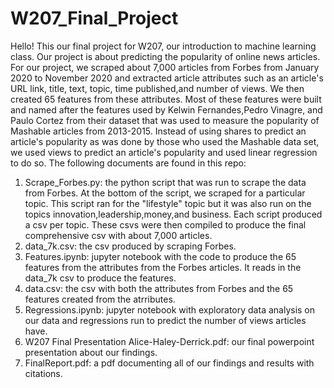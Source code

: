 # W207_Final_Project

Hello! This our final project for W207, our introduction to machine learning class. Our project is about predicting the popularity of online news articles. For our project, we scraped about 7,000 articles from Forbes from January 2020 to November 2020 and extracted article attributes such as an article's URL link, title, text, topic, time published,and number of views. We then created 65 features from these attributes. Most of these features were built and named after the features used by Kelwin Fernandes,Pedro Vinagre, and Paulo Cortez from their dataset that was used to measure the popularity of Mashable articles from 2013-2015. Instead of using shares to predict an article's popularity as was done by those who used the Mashable data set, we used views to predict an article's popularity and used linear regression to do so. The following documents are found in this repo:

1) Scrape_Forbes.py: the python script that was run to scrape the data from Forbes. At the bottom of the script, we scraped for a particular topic. This script ran for the "lifestyle" topic but it was also run on the topics innovation,leadership,money,and business. Each script produced a csv per topic. These csvs were then compiled to produce the final comprehensive csv with about 7,000 articles.
2) data_7k.csv: the csv produced by scraping Forbes.
3) Features.ipynb: jupyter notebook with the code to produce the 65 features from the attributes from the Forbes articles. It reads in the data_7k csv to produce the features.
4) data.csv: the csv with both the attributes from Forbes and the 65 features created from the atrributes.
5) Regressions.ipynb: jupyter notebook with exploratory data analysis on our data and regressions run to predict the number of views articles have. 
6) W207 Final Presentation Alice-Haley-Derrick.pdf: our final powerpoint presentation about our findings.
7) FinalReport.pdf: a pdf documenting all of our findings and results with citations. 


